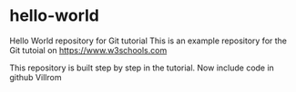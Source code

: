 # hello-world
Hello World repository for Git tutorial
This is an example repository for the Git tutoial on https://www.w3schools.com

This repository is built step by step in the tutorial.
Now include code in github
Villrom
